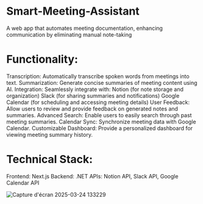 # Smart-Meeting-Assistant
A web app that automates meeting documentation, enhancing communication by eliminating manual note-taking


# Functionality:

Transcription: Automatically transcribe spoken words from meetings into text.
Summarization: Generate concise summaries of meeting content using AI.
Integration: Seamlessly integrate with:
Notion (for note storage and organization)
Slack (for sharing summaries and notifications)
Google Calendar (for scheduling and accessing meeting details)
User Feedback: Allow users to review and provide feedback on generated notes and summaries.
Advanced Search: Enable users to easily search through past meeting summaries.
Calendar Sync: Synchronize meeting data with Google Calendar.
Customizable Dashboard: Provide a personalized dashboard for viewing meeting summary history.



# Technical Stack:

Frontend: Next.js
Backend: .NET
APIs: Notion API, Slack API, Google Calendar API

![Capture d'écran 2025-03-24 133229](https://github.com/user-attachments/assets/483d073b-82b8-4ea6-999b-228b1bda1d22)
